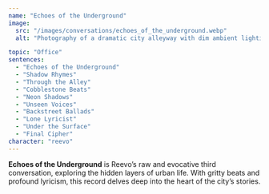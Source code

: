 ```yaml
---
name: "Echoes of the Underground"
image:
  src: "/images/conversations/echoes_of_the_underground.webp"
  alt: "Photography of a dramatic city alleyway with dim ambient lighting, wet cobblestones reflecting faint neon signs, and a lone figure in a hooded silhouette walking through the shadows."

topic: "Office"
sentences:
  - "Echoes of the Underground"
  - "Shadow Rhymes"
  - "Through the Alley"
  - "Cobblestone Beats"
  - "Neon Shadows"
  - "Unseen Voices"
  - "Backstreet Ballads"
  - "Lone Lyricist"
  - "Under the Surface"
  - "Final Cipher"
character: "reevo"
---
```


**Echoes of the Underground** is Reevo’s raw and evocative third conversation, exploring the hidden layers of urban life. With gritty beats and profound lyricism, this record delves deep into the heart of the city’s stories.
